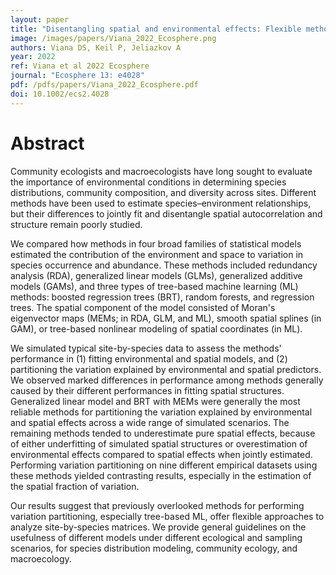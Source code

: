 ```yaml
---
layout: paper
title: "Disentangling spatial and environmental effects: Flexible methods for community ecology and macroecology"
image: /images/papers/Viana_2022_Ecosphere.png
authors: Viana DS, Keil P, Jeliazkov A
year: 2022
ref: Viana et al 2022 Ecosphere
journal: "Ecosphere 13: e4028"
pdf: /pdfs/papers/Viana_2022_Ecosphere.pdf
doi: 10.1002/ecs2.4028
---
```


# Abstract

Community ecologists and macroecologists have long sought to evaluate the importance of environmental conditions in determining species distributions, community composition, and diversity across sites. Different methods have been used to estimate species–environment relationships, but their differences to jointly fit and disentangle spatial autocorrelation and structure remain poorly studied. 

We compared how methods in four broad families of statistical models estimated the contribution of the environment and space to variation in species occurrence and abundance. These methods included redundancy analysis (RDA), generalized linear models (GLMs), generalized additive models (GAMs), and three types of tree-based machine learning (ML) methods: boosted regression trees (BRT), random forests, and regression trees. The spatial component of the model consisted of Moran's eigenvector maps (MEMs; in RDA, GLM, and ML), smooth spatial splines (in GAM), or tree-based nonlinear modeling of spatial coordinates (in ML). 

We simulated typical site-by-species data to assess the methods' performance in (1) fitting environmental and spatial models, and (2) partitioning the variation explained by environmental and spatial predictors. We observed marked differences in performance among methods generally caused by their different performances in fitting spatial structures. Generalized linear model and BRT with MEMs were generally the most reliable methods for partitioning the variation explained by environmental and spatial effects across a wide range of simulated scenarios. The remaining methods tended to underestimate pure spatial effects, because of either underfitting of simulated spatial structures or overestimation of environmental effects compared to spatial effects when jointly estimated. Performing variation partitioning on nine different empirical datasets using these methods yielded contrasting results, especially in the estimation of the spatial fraction of variation. 

Our results suggest that previously overlooked methods for performing variation partitioning, especially tree-based ML, offer flexible approaches to analyze site-by-species matrices. We provide general guidelines on the usefulness of different models under different ecological and sampling scenarios, for species distribution modeling, community ecology, and macroecology.
